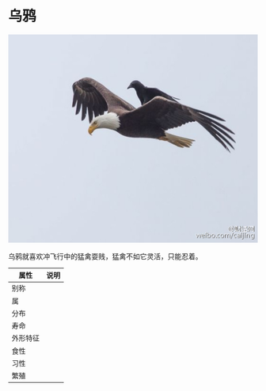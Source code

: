 # 乌鸦

![](01.jpg)

乌鸦就喜欢冲飞行中的猛禽耍贱，猛禽不如它灵活，只能忍着。

|属性|说明|
| ---- | ---- |
| 别称||
| 属||
| 分布||
| 寿命||
| 外形特征||
| 食性||
| 习性||
| 繁殖||
